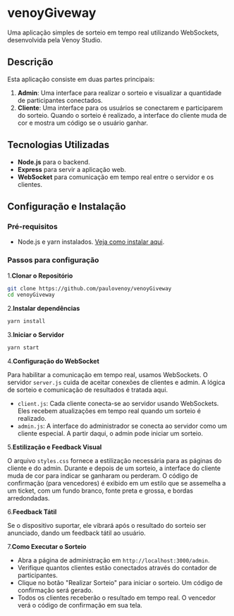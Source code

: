 # venoyGiveway

Uma aplicação simples de sorteio em tempo real utilizando WebSockets, desenvolvida pela Venoy Studio.

## Descrição

Esta aplicação consiste em duas partes principais:

1. **Admin**: Uma interface para realizar o sorteio e visualizar a quantidade de participantes conectados.
2. **Cliente**: Uma interface para os usuários se conectarem e participarem do sorteio. Quando o sorteio é realizado, a interface do cliente muda de cor e mostra um código se o usuário ganhar.

## Tecnologias Utilizadas

- **Node.js** para o backend.
- **Express** para servir a aplicação web.
- **WebSocket** para comunicação em tempo real entre o servidor e os clientes.

## Configuração e Instalação

### Pré-requisitos

- Node.js e yarn instalados. [Veja como instalar aqui](https://classic.yarnpkg.com/en/docs/install/).

### Passos para configuração

1.**Clonar o Repositório**

```bash
git clone https://github.com/paulovenoy/venoyGiveway
cd venoyGiveway
```

2.**Instalar dependências**

```bash
yarn install
```

3.**Iniciar o Servidor**

```bash
yarn start
```

4.**Configuração do WebSocket**

Para habilitar a comunicação em tempo real, usamos WebSockets. O servidor `server.js` cuida de aceitar conexões de clientes e admin. A lógica de sorteio e comunicação de resultados é tratada aqui.

- `client.js`: Cada cliente conecta-se ao servidor usando WebSockets. Eles recebem atualizações em tempo real quando um sorteio é realizado.
- `admin.js`: A interface do administrador se conecta ao servidor como um cliente especial. A partir daqui, o admin pode iniciar um sorteio.

5.**Estilização e Feedback Visual**

O arquivo `styles.css` fornece a estilização necessária para as páginas do cliente e do admin. Durante e depois de um sorteio, a interface do cliente muda de cor para indicar se ganharam ou perderam. O código de confirmação (para vencedores) é exibido em um estilo que se assemelha a um ticket, com um fundo branco, fonte preta e grossa, e bordas arredondadas.

6.**Feedback Tátil**

Se o dispositivo suportar, ele vibrará após o resultado do sorteio ser anunciado, dando um feedback tátil ao usuário.

7.**Como Executar o Sorteio**

- Abra a página de administração em `http://localhost:3000/admin`.
- Verifique quantos clientes estão conectados através do contador de participantes.
- Clique no botão "Realizar Sorteio" para iniciar o sorteio. Um código de confirmação será gerado.
- Todos os clientes receberão o resultado em tempo real. O vencedor verá o código de confirmação em sua tela.
